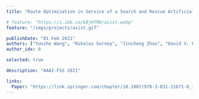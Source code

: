 ```yaml
---
title: "Route Optimization in Service of a Search and Rescue Artificial Social Intelligence Agent"

# feature: "https://i.ibb.co/kBjHfM8/asist.webp"
feature: "/imgs/projects/asist.gif"

publishDate: "01 Feb 2021"
authors: ["Yunzhe Wang", "Nikolos Gurney", "Jincheng Zhou", "David V. Pynadath", "Volkan Ustun"]
author_idx: 0

selected: true

description: "AAAI-FSS 2021"

links:
  Paper: "https://link.springer.com/chapter/10.1007/978-3-031-21671-8_14"
---
```

